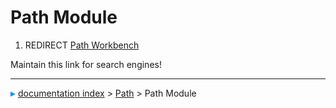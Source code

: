 # Path Module
1.  REDIRECT [Path Workbench](Path_Workbench.md)

Maintain this link for search engines!



---
![](images/Right_arrow.png) [documentation index](../README.md) > [Path](Path_Workbench.md) > Path Module
